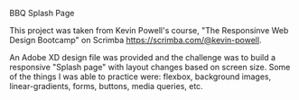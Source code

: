BBQ Splash Page

This project was taken from Kevin Powell's course, "The Responsinve Web Design Bootcamp" on Scrimba https://scrimba.com/@kevin-powell.

An Adobe XD design file was provided and the challenge was to build a responsive "Splash page" with layout changes based on screen size. Some of the things I was able to practice were: flexbox, background images, linear-gradients, forms, buttons, media queries, etc.


